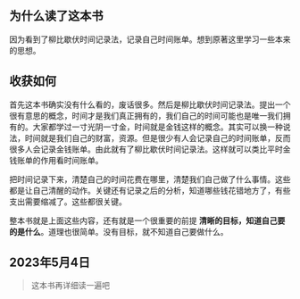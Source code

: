 ## 为什么读了这本书

因为看到了柳比歇伏时间记录法，记录自己时间账单。想到原著这里学习一些本来的思想。

## 收获如何

首先这本书确实没有什么看的，废话很多。然后是柳比歇伏时间记录法。提出一个很有意思的概念，时间才是我们真正拥有的，我们自己的时间可能也是唯一我们拥有的。大家都学过一寸光阴一寸金，时间就是金钱这样的概念。其实可以换一种说法，时间就是我们自己的财富，资源。但是很少有人会记录自己的时间账单，反而很多人会记录金钱账单。由此就有了柳比歇伏时间记录法。这样就可以类比平时金钱账单的作用看时间账单。

把时间记录下来，清楚自己的时间花费在哪里，清楚我们自己做了什么事情。这些都是让自己清醒的动作。关键还有记录之后的分析，知道哪些钱花错地方了，有些支出需要缩减了。这些都很关键。

整本书就是上面这些内容，还有就是一个很重要的前提 **清晰的目标，知道自己要的是什么**。道理也很简单。没有目标，就不知道自己要做什么。

## 2023年5月4日
> 这本书再详细读一遍吧

